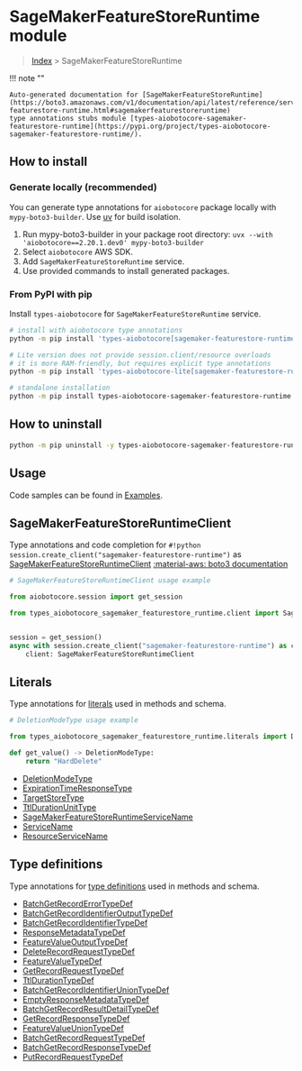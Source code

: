 # SageMakerFeatureStoreRuntime module

> [Index](../README.md) > SageMakerFeatureStoreRuntime


!!! note ""

    Auto-generated documentation for [SageMakerFeatureStoreRuntime](https://boto3.amazonaws.com/v1/documentation/api/latest/reference/services/sagemaker-featurestore-runtime.html#sagemakerfeaturestoreruntime)
    type annotations stubs module [types-aiobotocore-sagemaker-featurestore-runtime](https://pypi.org/project/types-aiobotocore-sagemaker-featurestore-runtime/).

## How to install

### Generate locally (recommended)

You can generate type annotations for `aiobotocore` package locally with `mypy-boto3-builder`.
Use [uv](https://docs.astral.sh/uv/getting-started/installation/) for build isolation.

1. Run mypy-boto3-builder in your package root directory: `uvx --with 'aiobotocore==2.20.1.dev0' mypy-boto3-builder`
1. Select `aiobotocore` AWS SDK.
1. Add `SageMakerFeatureStoreRuntime` service.
1. Use provided commands to install generated packages.



### From PyPI with pip

Install `types-aiobotocore` for `SageMakerFeatureStoreRuntime` service.

```bash
# install with aiobotocore type annotations
python -m pip install 'types-aiobotocore[sagemaker-featurestore-runtime]'

# Lite version does not provide session.client/resource overloads
# it is more RAM-friendly, but requires explicit type annotations
python -m pip install 'types-aiobotocore-lite[sagemaker-featurestore-runtime]'

# standalone installation
python -m pip install types-aiobotocore-sagemaker-featurestore-runtime
```



## How to uninstall

```bash
python -m pip uninstall -y types-aiobotocore-sagemaker-featurestore-runtime
```

## Usage

Code samples can be found in [Examples](./usage.md).

## SageMakerFeatureStoreRuntimeClient

Type annotations and code completion for  `#!python session.create_client("sagemaker-featurestore-runtime")` as [SageMakerFeatureStoreRuntimeClient](./client.md)
[:material-aws: boto3 documentation](https://boto3.amazonaws.com/v1/documentation/api/latest/reference/services/sagemaker-featurestore-runtime.html#SageMakerFeatureStoreRuntime.Client)

```python
# SageMakerFeatureStoreRuntimeClient usage example

from aiobotocore.session import get_session

from types_aiobotocore_sagemaker_featurestore_runtime.client import SageMakerFeatureStoreRuntimeClient


session = get_session()
async with session.create_client("sagemaker-featurestore-runtime") as client:
    client: SageMakerFeatureStoreRuntimeClient
```








## Literals

Type annotations for [literals](./literals.md) used in methods and schema.

```python
# DeletionModeType usage example

from types_aiobotocore_sagemaker_featurestore_runtime.literals import DeletionModeType

def get_value() -> DeletionModeType:
    return "HardDelete"
```

- [DeletionModeType](./literals.md#deletionmodetype)
- [ExpirationTimeResponseType](./literals.md#expirationtimeresponsetype)
- [TargetStoreType](./literals.md#targetstoretype)
- [TtlDurationUnitType](./literals.md#ttldurationunittype)
- [SageMakerFeatureStoreRuntimeServiceName](./literals.md#sagemakerfeaturestoreruntimeservicename)
- [ServiceName](./literals.md#servicename)
- [ResourceServiceName](./literals.md#resourceservicename)




## Type definitions

Type annotations for [type definitions](./type_defs.md) used in methods and schema.

- [BatchGetRecordErrorTypeDef](./type_defs.md#batchgetrecorderrortypedef)
- [BatchGetRecordIdentifierOutputTypeDef](./type_defs.md#batchgetrecordidentifieroutputtypedef)
- [BatchGetRecordIdentifierTypeDef](./type_defs.md#batchgetrecordidentifiertypedef)
- [ResponseMetadataTypeDef](./type_defs.md#responsemetadatatypedef)
- [FeatureValueOutputTypeDef](./type_defs.md#featurevalueoutputtypedef)
- [DeleteRecordRequestTypeDef](./type_defs.md#deleterecordrequesttypedef)
- [FeatureValueTypeDef](./type_defs.md#featurevaluetypedef)
- [GetRecordRequestTypeDef](./type_defs.md#getrecordrequesttypedef)
- [TtlDurationTypeDef](./type_defs.md#ttldurationtypedef)
- [BatchGetRecordIdentifierUnionTypeDef](./type_defs.md#batchgetrecordidentifieruniontypedef)
- [EmptyResponseMetadataTypeDef](./type_defs.md#emptyresponsemetadatatypedef)
- [BatchGetRecordResultDetailTypeDef](./type_defs.md#batchgetrecordresultdetailtypedef)
- [GetRecordResponseTypeDef](./type_defs.md#getrecordresponsetypedef)
- [FeatureValueUnionTypeDef](./type_defs.md#featurevalueuniontypedef)
- [BatchGetRecordRequestTypeDef](./type_defs.md#batchgetrecordrequesttypedef)
- [BatchGetRecordResponseTypeDef](./type_defs.md#batchgetrecordresponsetypedef)
- [PutRecordRequestTypeDef](./type_defs.md#putrecordrequesttypedef)

